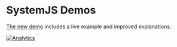 # SystemJS Demos

[The new demo](https://docs.sheetjs.com/docs/demos/bundler#systemjs)
includes a live example and improved explanations.

[![Analytics](https://ga-beacon.appspot.com/UA-36810333-1/SheetJS/js-xlsx?pixel)](https://github.com/SheetJS/js-xlsx)

